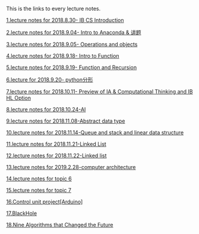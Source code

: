 This is the links to every lecture notes.

[1.lecture notes for 2018.8.30- IB CS Introduction](/LectureNotes/2018.8.30.md)

[2.lecture notes for 2018.9.04- Intro to Anaconda & 讲题](/LectureNotes/2018.9.4.md)

[3.lecture notes for 2018.9.05- Operations and objects](https://github.com/gtx1080/start/blob/master/Core/class%20notes.ipynb)

[4.lecture notes for 2018.9.18- Intro to Function](https://github.com/wudithu08/icc-rdfz-ibdp-2020/blob/master/LectureNotes/2018.9.18-2.ipynb)

[5.lecture notes for 2018.9.19- Function and Recursion](https://github.com/wudithu08/icc-rdfz-ibdp-2020/blob/master/LectureNotes/2018.9.19.ipynb)

[6.lecture for 2018.9.20- python分形](https://github.com/wudithu08/icc-rdfz-ibdp-2020/blob/master/LectureNotes/2018.09.20.ipynb)

[7.lecture notes for 2018.10.11- Preview of IA & Computational Thinking and IB HL Option](https://github.com/wudithu08/icc-rdfz-ibdp-2020/blob/master/LectureNotes/2018.10.11.ipynb)

[8.lecture notes for 2018.10.24-AI](https://github.com/HelenBai2002Tong/Cesium/blob/master/Projects%26Assignments/Notes/2018.10.24.pdf)

[9.lecture notes for 2018.11.08-Abstract data type](https://github.com/wudithu08/icc-rdfz-ibdp-2020/blob/master/LectureNotes/2018.11.08.md)

[10.lecture notes for 2018.11.14-Queue and stack and linear data structure](https://github.com/gtx1080/start/blob/master/Homework/Untitled1.ipynb)

[11.lecture notes for 2018.11.21-Linked List](https://github.com/wudithu08/icc-rdfz-ibdp-2020/blob/master/LectureNotes/2018.11.21.ipynb)

[12.lecture notes for 2018.11.22-Linked list](https://github.com/HelenBai2002Tong/Cesium/blob/master/Projects%26Assignments/Notes/2018.11.22.md)

[13.lecture notes for 2019.2.28-computer architecture](https://github.com/wudithu08/icc-rdfz-ibdp-2020/blob/master/LectureNotes/2019.2.28.pdf)

[14.lecture notes for topic 6](https://github.com/wudithu08/icc-rdfz-ibdp-2020/blob/master/LectureNotes/2019.3.20.pdf)

[15.lecture notes for topic 7](https://github.com/wudithu08/icc-rdfz-ibdp-2020/blob/master/LectureNotes/2019.6.4.pdf)

[16.Control unit project[Arduino]](https://github.com/wudithu08/icc-rdfz-ibdp-2020/blob/master/LectureNotes/Control%20unit总结%20-%20Hanbo.md)

[17.BlackHole](https://github.com/wudithu08/icc-rdfz-ibdp-2020/blob/master/LectureNotes/BlackHole.md)

[18.Nine Algorithms that Changed the Future](https://github.com/wudithu08/icc-rdfz-ibdp-2020/blob/master/LectureNotes/Nine%20Algorithms%20that%20Changed%20the%20Future.md)
